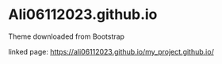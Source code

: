 # Ali06112023.github.io
Theme downloaded from Bootstrap

linked page: https://ali06112023.github.io/my_project.github.io/
